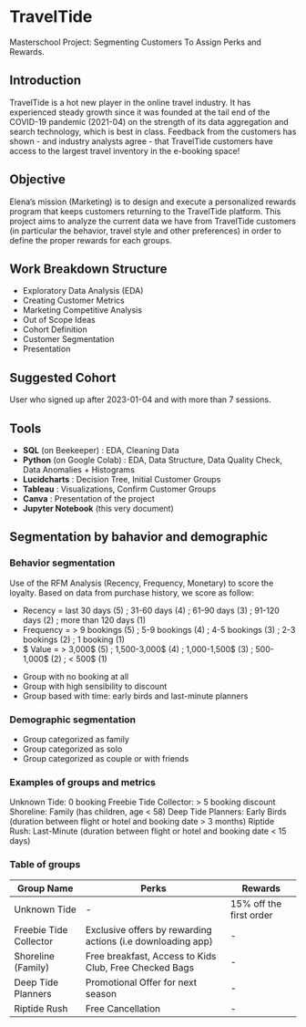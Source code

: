 # TravelTide
Masterschool Project: Segmenting Customers To Assign Perks and Rewards.
## Introduction
TravelTide is a hot new player in the online travel industry. It has experienced steady growth since it was founded at the tail end of the COVID-19 pandemic (2021-04) on the strength of its data aggregation and search technology, which is best in class. Feedback from the customers has shown - and industry analysts agree - that TravelTide customers have access to the largest travel inventory in the e-booking space!
## Objective
Elena’s mission (Marketing) is to design and execute a personalized rewards program that keeps customers returning to the TravelTide platform. This project aims to analyze the current data we have from TravelTide customers (in particular the behavior, travel style and other preferences) in order to define the proper rewards for each groups.
## Work Breakdown Structure 
* Exploratory Data Analysis (EDA)
* Creating Customer Metrics
* Marketing Competitive Analysis
* Out of Scope Ideas
* Cohort Definition
* Customer Segmentation 
* Presentation
## Suggested Cohort
User who signed up after 2023-01-04 and with more than 7 sessions. 
## Tools
* **SQL** (on Beekeeper) : EDA, Cleaning Data
* **Python** (on Google Colab) : EDA, Data Structure, Data Quality Check, Data Anomalies + Histograms
* **Lucidcharts** :  Decision Tree, Initial Customer Groups
* **Tableau** :  Visualizations, Confirm Customer Groups  
* **Canva** : Presentation of the project
* **Jupyter Notebook** (this very document)
## Segmentation by bahavior and demographic
### Behavior segmentation
Use of the RFM Analysis (Recency, Frequency, Monetary) to score the loyalty. Based on data from purchase history, we score as follow:
* Recency = last 30 days (5) ; 31-60 days (4) ; 61-90 days (3) ; 91-120 days (2) ; more than 120 days (1)
* Frequency = > 9 bookings (5) ; 5-9 bookings (4) ; 4-5 bookings (3) ; 2-3 bookings (2) ; 1 booking (1)
* $ Value = > 3,000$ (5) ; 1,500-3,000$ (4) ; 1,000-1,500$ (3) ; 500-1,000$ (2) ; < 500$ (1)
+ Group with no booking at all
+ Group with high sensibility to discount
+ Group based with time: early birds and last-minute planners
### Demographic segmentation
* Group categorized as family
* Group categorized as solo
* Group categorized as couple or with friends
### Examples of groups and metrics
Unknown Tide: 0 booking
Freebie Tide Collector: > 5 booking discount
Shoreline: Family (has children, age < 58)
Deep Tide Planners: Early Birds (duration between flight or hotel and booking date > 3 months)
Riptide Rush: Last-Minute (duration between flight or hotel and booking date < 15 days)
### Table of groups
| Group Name | Perks | Rewards |
| --- | --- | --- |
| Unknown Tide | - | 15% off the first order |
| Freebie Tide Collector | Exclusive offers by rewarding actions (i.e downloading app) | - |
| Shoreline (Family) | Free breakfast, Access to Kids Club, Free Checked Bags | - |
| Deep Tide Planners | Promotional Offer for next season | - |
| Riptide Rush | Free Cancellation | - |
